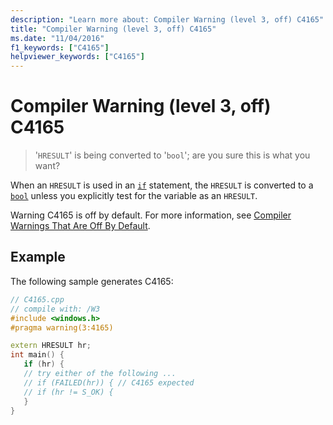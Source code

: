 ```yaml
---
description: "Learn more about: Compiler Warning (level 3, off) C4165"
title: "Compiler Warning (level 3, off) C4165"
ms.date: "11/04/2016"
f1_keywords: ["C4165"]
helpviewer_keywords: ["C4165"]
---
```

# Compiler Warning (level 3, off) C4165

> '`HRESULT`' is being converted to '`bool`'; are you sure this is what you want?

When an `HRESULT` is used in an [`if`](../../cpp/if-else-statement-cpp.md) statement, the `HRESULT` is converted to a [`bool`](../../cpp/bool-cpp.md) unless you explicitly test for the variable as an `HRESULT`.

Warning C4165 is off by default. For more information, see [Compiler Warnings That Are Off By Default](../../preprocessor/compiler-warnings-that-are-off-by-default.md).

## Example

The following sample generates C4165:

```cpp
// C4165.cpp
// compile with: /W3
#include <windows.h>
#pragma warning(3:4165)

extern HRESULT hr;
int main() {
   if (hr) {
   // try either of the following ...
   // if (FAILED(hr)) { // C4165 expected
   // if (hr != S_OK) {
   }
}
```
